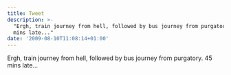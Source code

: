 ```yaml
---
title: Tweet
description: >-
  "Ergh, train journey from hell, followed by bus journey from purgatory. 45
  mins late..."
date: '2009-08-10T11:08:14+01:00'
---
```

Ergh, train journey from hell, followed by bus journey from purgatory. 45 mins late...

